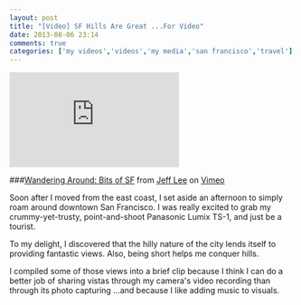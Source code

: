 ```yaml
---
layout: post
title: "[Video] SF Hills Are Great ...For Video"
date: 2013-08-06 23:14
comments: true
categories: ['my videos','videos','my media','san francisco','travel']
---
```


<iframe src="http://player.vimeo.com/video/71790058?portrait=0&color=26BB01&byline=0&title=0" width="300" height="168" frameborder="0" webkitAllowFullScreen mozallowfullscreen allowFullScreen></iframe>

###<a href="http://vimeo.com/71790058">Wandering Around: Bits of SF</a> from <a href="http://vimeo.com/user19992362">Jeff Lee</a> on <a href="https://vimeo.com">Vimeo</a>

Soon after I moved from the east coast, I set aside an afternoon to simply roam around downtown San Francisco. I was really excited to grab my crummy-yet-trusty, point-and-shoot Panasonic Lumix TS-1, and just be a tourist.

To my delight, I discovered that the hilly nature of the city lends itself to providing fantastic views. Also, being short helps me conquer hills.

I compiled some of those views into a brief clip because I think I can do a better job of sharing vistas through my camera's video recording than through its photo capturing ...and because I like adding music to visuals.